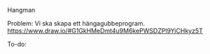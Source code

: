 Hangman


Problem:
Vi ska skapa ett hängagubbeprogram.
https://www.draw.io/#G1GkHMeDmt4u9M6kePWSDZPl9YiCHkyz5T

To-do: